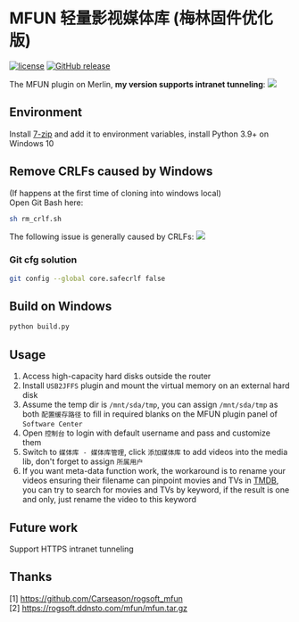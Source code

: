 # MFUN 轻量影视媒体库 (梅林固件优化版)
[![license](https://img.shields.io/github/license/MuGemSt/MFUN.svg)](https://github.com/MuGemSt/MFUN/blob/master/LICENSE)
[![GitHub release](https://img.shields.io/github/release/MuGemSt/MFUN.svg)](https://github.com/MuGemSt/MFUN/releases/latest)

The MFUN plugin on Merlin, **my version supports intranet tunneling**:
![](https://foruda.gitee.com/images/1732332422663431272/c29bc93a_14243051.png)

## Environment
Install [7-zip](https://www.7-zip.org/download.html) and add it to environment variables, install Python 3.9+ on Windows 10

## Remove CRLFs caused by Windows
(If happens at the first time of cloning into windows local)<br>
Open Git Bash here:
```bash
sh rm_crlf.sh
```

The following issue is generally caused by CRLFs:
![](https://foruda.gitee.com/images/1731801932932166111/6277aeab_14243051.png)

### Git cfg solution
```bash
git config --global core.safecrlf false
```

## Build on Windows
```bash
python build.py
```

## Usage
1. Access high-capacity hard disks outside the router
2. Install `USB2JFFS` plugin and mount the virtual memory on an external hard disk
3. Assume the temp dir is `/mnt/sda/tmp`, you can assign `/mnt/sda/tmp` as both `配置缓存路径` to fill in required blanks on the MFUN plugin panel of `Software Center`
4. Open `控制台` to login with default username and pass and customize them
5. Switch to `媒体库 - 媒体库管理`, click `添加媒体库` to add videos into the media lib, don't forget to assign `所属用户`
6. If you want meta-data function work, the workaround is to rename your videos ensuring their filename can pinpoint movies and TVs in [TMDB](https://www.themoviedb.org), you can try to search for movies and TVs by keyword, if the result is one and only, just rename the video to this keyword

## Future work
Support HTTPS intranet tunneling

## Thanks
[1] <https://github.com/Carseason/rogsoft_mfun><br>
[2] <https://rogsoft.ddnsto.com/mfun/mfun.tar.gz>